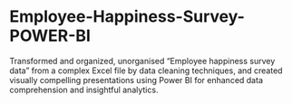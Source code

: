 # Employee-Happiness-Survey-POWER-BI
Transformed and organized, unorganised “Employee happiness survey data” from a complex Excel file by data cleaning techniques, and created visually compelling presentations using Power BI for enhanced data comprehension and insightful analytics.
